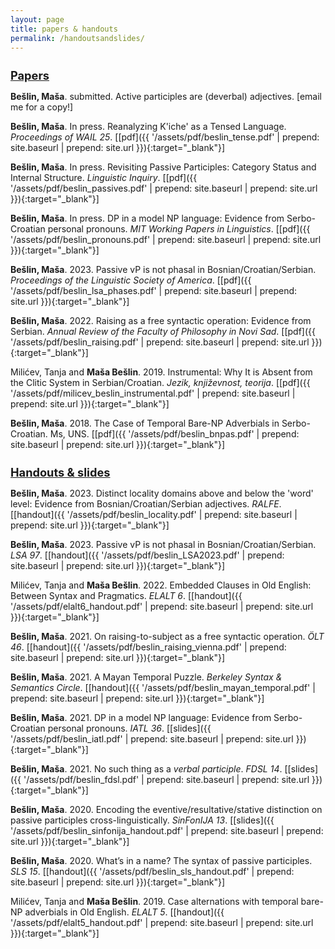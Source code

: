 ```yaml
---
layout: page
title: papers & handouts
permalink: /handoutsandslides/
---
```

<h1 style="font-size:130%;"><strong><u>Papers</u></strong></h1>

<strong>Bešlin, Maša</strong>. submitted. Active participles are (deverbal) adjectives. \[email me for a copy!\]

<strong>Bešlin, Maša</strong>. In press. Reanalyzing K'iche' as a Tensed Language. _Proceedings of WAIL 25_. \[[pdf]({{ '/assets/pdf/beslin_tense.pdf' | prepend: site.baseurl | prepend: site.url }}){:target="\_blank"}\]

<strong>Bešlin, Maša</strong>. In press. Revisiting Passive Participles: Category Status and Internal Structure. _Linguistic Inquiry_. \[[pdf]({{ '/assets/pdf/beslin_passives.pdf' | prepend: site.baseurl | prepend: site.url }}){:target="\_blank"}\]

<strong>Bešlin, Maša</strong>. In press. DP in a model NP language: Evidence from Serbo-Croatian personal pronouns. _MIT Working Papers in Linguistics_. \[[pdf]({{ '/assets/pdf/beslin_pronouns.pdf' | prepend: site.baseurl | prepend: site.url }}){:target="\_blank"}\]

<strong>Bešlin, Maša</strong>. 2023. Passive vP is not phasal in Bosnian/Croatian/Serbian. _Proceedings of the Linguistic Society of America_. \[[pdf]({{ '/assets/pdf/beslin_lsa_phases.pdf' | prepend: site.baseurl | prepend: site.url }}){:target="\_blank"}\]

<strong>Bešlin, Maša</strong>. 2022. Raising as a free syntactic operation: Evidence from Serbian. _Annual Review of the Faculty of Philosophy in Novi Sad_. \[[pdf]({{ '/assets/pdf/beslin_raising.pdf' | prepend: site.baseurl | prepend: site.url }}){:target="\_blank"}\]

Milićev, Tanja and <strong>Maša Bešlin</strong>. 2019. Instrumental: Why It is Absent from the Clitic System in Serbian/Croatian. _Jezik, književnost, teorija_. \[[pdf]({{ '/assets/pdf/milicev_beslin_instrumental.pdf' | prepend: site.baseurl | prepend: site.url }}){:target="\_blank"}\]

<strong>Bešlin, Maša</strong>. 2018. The Case of Temporal Bare-NP Adverbials in Serbo-Croatian. Ms, UNS. \[[pdf]({{ '/assets/pdf/beslin_bnpas.pdf' | prepend: site.baseurl | prepend: site.url }}){:target="\_blank"}\]


<h1 style="font-size:130%;"><strong><u>Handouts & slides</u></strong></h1>

<strong>Bešlin, Maša</strong>. 2023. Distinct locality domains above and below the 'word' level: Evidence from Bosnian/Croatian/Serbian adjectives. _RALFE_. \[[handout]({{ '/assets/pdf/beslin_locality.pdf' | prepend: site.baseurl | prepend: site.url }}){:target="\_blank"}\]


<strong>Bešlin, Maša</strong>. 2023. Passive vP is not phasal in Bosnian/Croatian/Serbian. _LSA 97_. \[[handout]({{ '/assets/pdf/beslin_LSA2023.pdf' | prepend: site.baseurl | prepend: site.url }}){:target="\_blank"}\]

Milićev, Tanja and <strong>Maša Bešlin</strong>. 2022. Embedded Clauses in Old English: Between Syntax and Pragmatics. _ELALT 6_. \[[handout]({{ '/assets/pdf/elalt6_handout.pdf' | prepend: site.baseurl | prepend: site.url }}){:target="\_blank"}\]

<strong>Bešlin, Maša</strong>. 2021. On raising-to-subject as a free syntactic operation. _ÖLT 46_. \[[handout]({{ '/assets/pdf/beslin_raising_vienna.pdf' | prepend: site.baseurl | prepend: site.url }}){:target="\_blank"}\]

<strong>Bešlin, Maša</strong>. 2021. A Mayan Temporal Puzzle. _Berkeley Syntax & Semantics Circle_. \[[handout]({{ '/assets/pdf/beslin_mayan_temporal.pdf' | prepend: site.baseurl | prepend: site.url }}){:target="\_blank"}\]

<strong>Bešlin, Maša</strong>. 2021. DP in a model NP language: Evidence from Serbo-Croatian personal pronouns. _IATL 36_. \[[slides]({{ '/assets/pdf/beslin_iatl.pdf' | prepend: site.baseurl | prepend: site.url }}){:target="\_blank"}\]

<strong>Bešlin, Maša</strong>. 2021. No such thing as a _verbal participle_. _FDSL 14_. \[[slides]({{ '/assets/pdf/beslin_fdsl.pdf' | prepend: site.baseurl | prepend: site.url }}){:target="\_blank"}\]


<strong>Bešlin, Maša</strong>. 2020. Encoding the eventive/resultative/stative distinction on passive participles cross-linguistically.
_SinFonIJA 13_. \[[slides]({{ '/assets/pdf/beslin_sinfonija_handout.pdf' | prepend: site.baseurl | prepend: site.url }}){:target="\_blank"}\]

<strong>Bešlin, Maša</strong>. 2020. What’s in a name? The syntax of passive participles. _SLS 15_. \[[handout]({{ '/assets/pdf/beslin_sls_handout.pdf' | prepend: site.baseurl | prepend: site.url }}){:target="\_blank"}\]

Milićev, Tanja and <strong>Maša Bešlin</strong>. 2019. Case alternations with temporal bare-NP adverbials in Old English. _ELALT 5_. \[[handout]({{ '/assets/pdf/elalt5_handout.pdf' | prepend: site.baseurl | prepend: site.url }}){:target="\_blank"}\]